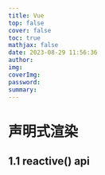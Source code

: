 ```yaml
---
title: Vue
top: false
cover: false
toc: true
mathjax: false
date: 2023-08-29 11:56:36
author:
img:
coverImg:
password:
summary:
---
```

# 声明式渲染
## 1.1 reactive() api

